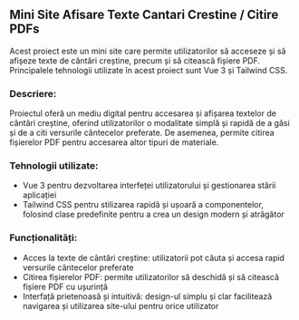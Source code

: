 ## Mini Site Afisare Texte Cantari Crestine / Citire PDFs

Acest proiect este un mini site care permite utilizatorilor să acceseze și să afișeze texte de cântări creștine, precum și să citească fișiere PDF. Principalele tehnologii utilizate în acest proiect sunt Vue 3 și Tailwind CSS.

### Descriere:
Proiectul oferă un mediu digital pentru accesarea și afișarea textelor de cântări creștine, oferind utilizatorilor o modalitate simplă și rapidă de a găsi și de a citi versurile cântecelor preferate. De asemenea, permite citirea fișierelor PDF pentru accesarea altor tipuri de materiale.

### Tehnologii utilizate:
- Vue 3 pentru dezvoltarea interfeței utilizatorului și gestionarea stării aplicației
- Tailwind CSS pentru stilizarea rapidă și ușoară a componentelor, folosind clase predefinite pentru a crea un design modern și atrăgător

### Funcționalități:
- Acces la texte de cântări creștine: utilizatorii pot căuta și accesa rapid versurile cântecelor preferate
- Citirea fișierelor PDF: permite utilizatorilor să deschidă și să citească fișiere PDF cu ușurință
- Interfață prietenoasă și intuitivă: design-ul simplu și clar facilitează navigarea și utilizarea site-ului pentru orice utilizator
